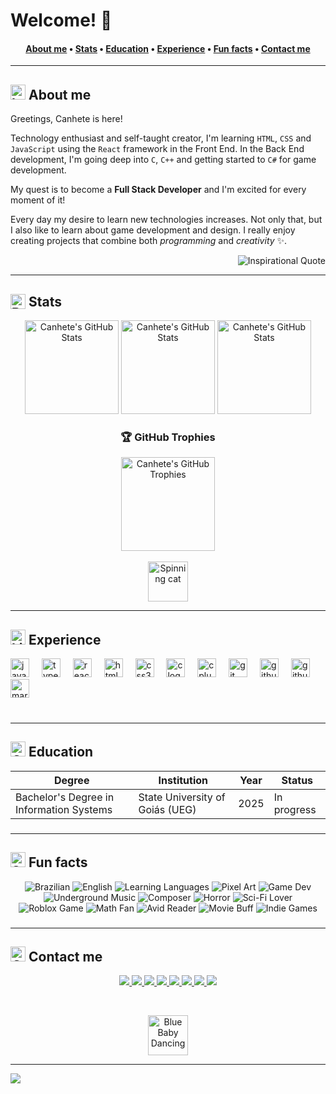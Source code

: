 # Welcome! 👋

<h4 align="center">
  <a href="#">About me</a> •
  <a href="#-1">Stats</a> •
  <a href="#-2">Education</a> •
  <a href="#-3">Experience</a> •
  <a href="#-4">Fun facts</a> •
  <a href="#-5">Contact me</a>
</h4>

---

###

<h2 align="left">
  <img src="https://media.tenor.com/6X1qoDkMZGMAAAAi/the-binding-of-isaac-tboi.gif" alt="Isaac Sticker" width="24" title="This looks interesting!" align="down-middle">
  About me
</h2>

Greetings, Canhete is here!

Technology enthusiast and self-taught creator, I'm learning `HTML`, `CSS` and `JavaScript` using the `React` framework in the Front End. In the Back End development, I'm going deep into `C`, `C++` and getting started to `C#` for game development.

My quest is to become a **Full Stack Developer** and I'm excited for every moment of it!

Every day my desire to learn new technologies increases. Not only that, but I also like to learn about game development and design. I really enjoy creating projects that combine both *programming* and *creativity* ✨.
<br />

<!-- Inspirational quote --
<!-- More not used content
> *"No matter where you go, everyone is always connected."*
<img src="https://random-memer.herokuapp.com/" width="512px"/>
-->

<p align="right">
  <img src="https://quotes-github-readme.vercel.app/api?type=horizontal&theme=radical" alt="Inspirational Quote"/>
</p>

---

###

<h2 align="left">
  <img src="https://media.tenor.com/ZZu2QC-efdUAAAAi/cute-cat-white.gif" alt="Bongo Cat Sticker" width="24" title="Woah! Skillful!" align="top">
  Stats
</h2>

<div align="center">
  <img src="https://github-readme-stats.vercel.app/api?username=Canhete&theme=midnight-purple&show_icons=true&hide_border=true&count_private=true" alt="Canhete's GitHub Stats" height="150"  />
  <img src="https://github-readme-stats.vercel.app/api/top-langs/?username=Canhete&theme=midnight-purple&show_icons=true&hide_border=true&layout=compact" alt="Canhete's GitHub Stats" height="150"  />
  <img src="https://streak-stats.demolab.com?user=Canhete&theme=midnight-purple&hide_border=true" alt="Canhete's GitHub Stats" height="150"  />
  <h3>🏆 GitHub Trophies</h3>
  <img src=https://github-trophies.vercel.app/?username=Canhete&theme=discord&no-frame=true&no-bg=true&margin-w=4 alt="Canhete's GitHub Trophies" height="150"  />
  <br />
  <br />
  <img src="https://camo.githubusercontent.com/dec7788d9ff906ac7fa644a1a08203e09999155013c0f8e2fb596db97429a271/68747470733a2f2f6d656469612e74656e6f722e636f6d2f4366414f73455175354949414141416a2f33642d6361742e676966" alt="Spinning cat" height="64" title="A commit a day!"/>
</div>

---

###

<h2 align="left">
  <img src="https://media.tenor.com/h35z1HCwt4EAAAAi/penguin-pixel-art.gif" alt="Linux Sticker" width="24" title="Linux supremacy!" align="down-middle">
  Experience
</h2>

<div align="left">
  <img src="https://cdn.jsdelivr.net/gh/devicons/devicon/icons/javascript/javascript-original.svg" height="30" alt="javascript logo" title="JavaScript"/>
  <img width="12" />
  <img src="https://cdn.jsdelivr.net/gh/devicons/devicon/icons/typescript/typescript-original.svg" height="30" alt="typescript logo" title="TypeScript"/>
  <img width="12" />
  <img src="https://cdn.jsdelivr.net/gh/devicons/devicon/icons/react/react-original.svg" height="30" alt="react logo" title="React"/>
    <img width="12"/>
  <img src="https://cdn.jsdelivr.net/gh/devicons/devicon/icons/html5/html5-original.svg" height="30" alt="html5 logo" title="HTML5"/>
  <img width="12"/>
  <img src="https://cdn.jsdelivr.net/gh/devicons/devicon/icons/css3/css3-original.svg" height="30" alt="css3 logo" title="CSS3"/>
  <img width="12" />
  <img src="https://cdn.jsdelivr.net/gh/devicons/devicon/icons/c/c-original.svg" height="30" alt="c logo" title="C"/>
  <img width="12" />
  <img src="https://cdn.jsdelivr.net/gh/devicons/devicon/icons/cplusplus/cplusplus-original.svg" height="30" alt="c plus plus logo" title="C++"/>
  <img width="12" />
  <img src="https://cdn.jsdelivr.net/gh/devicons/devicon/icons/git/git-original.svg" height="30" alt="git logo" title="Git"/>
  <img width="12" />
  <img src="https://cdn.jsdelivr.net/gh/devicons/devicon/icons/github/github-original.svg" height="30" alt="github logo" title="Github"/>
  <img width="12" />
  <img src="https://cdn.jsdelivr.net/gh/devicons/devicon/icons/githubcodespaces/githubcodespaces-original.svg" height="30" alt="github codespaces logo" title="Github Codespaces"/>
  <img width="12" />
  <img src="https://cdn.jsdelivr.net/gh/devicons/devicon/icons/markdown/markdown-original.svg" height="30" alt="markdown logo" title="Markdown"/>
</div>
<br />

###

---

<h2 align="left">
  <img src="https://media.tenor.com/xX4PpM086w4AAAAi/star.gif" alt="Code Sticker" width="24" title="Shine like a star!" align="down-middle">
  Education
</h2>


| Degree | Institution | Year | Status |
| --- | --- | --- | --- |
| Bachelor's Degree in Information Systems | State University of Goiás (UEG) | 2025 | In progress |


###

---

<div align="center">
  <h2 align="left">
      <img src="https://media.tenor.com/WhiAlABG7WMAAAAi/sans-undertale.gif" alt="Sans Sticker" width="24" title="Human, I remember you've been here before!" align="down-middle">
      Fun facts
  </h2>
  <p align="center">
    <img src="https://img.shields.io/badge/🇧🇷-Portuguese-darkgreen?style=plastic" alt="Brazilian" title="I'm Brazilian!"/>
    <img src="https://img.shields.io/badge/🇺🇸-English-blue?style=plastic" alt="English" title="I speak English!"/>
    <img src="https://img.shields.io/badge/🎓-Language%20Learner-blue?style=plastic" alt="Learning Languages" title="Always learning something new!"/>
    <img src="https://img.shields.io/badge/🖌-Pixel%20Art-red?style=plastic" alt="Pixel Art" title="Pixel arts are so awesome!"/>
    <img src="https://img.shields.io/badge/🕹-Dream%20Game%20Dev-purple?style=plastic" alt="Game Dev" title="I've a dream to become a sucessful Game Dev!"/>
    <img src="https://img.shields.io/badge/🎧-Underground%20Music-hotpink?style=plastic" alt="Underground Music" title="So niche!"/>
    <img src="https://img.shields.io/badge/🎵-Indie%20Composer-darkblue?style=plastic" alt="Composer" title="My hobby is composing!"/>
    <img src="https://img.shields.io/badge/🎃-Horror%20Enjoyer-darkorange?style=plastic" alt="Horror" title="I enjoy horror media!"/>
    <img src="https://img.shields.io/badge/🌌-Sci%20Fi%20Lover-mediumblue?style=plastic" alt="Sci-Fi Lover" title="Especially time travelling stories!"/>
    <img src="https://img.shields.io/badge/⬜-First%20Roblox%20Game-lightgrey?style=plastic" alt="Roblox Game" title="My first contact with a game engine!"/>
    <img src="https://img.shields.io/badge/😎-Math%20Fan-cyan?style=plastic" alt="Math Fan" title="Without a doubt, Math is the best of all!"/>
    <img src="https://img.shields.io/badge/📚-Avid%20Reader-green?style=plastic" alt="Avid Reader" title="I like reading books!"/>
    <img src="https://img.shields.io/badge/🎮-ULTRAKILL-darkred?style=plastic" alt="Movie Buff" title="My favourite game!"/>
    <img src="https://img.shields.io/badge/🎮-Indie%20Games-yellow?style=plastic" alt="Indie Games" title="I play indie games!"/>
  </p>
</div>

<!--
### 🎵Spotify Now Playing>
Not used
<div align="center">
  <img src="https://spotify-github-profile.kittinanx.com/api/view?uid=kdwuwvpil9ehtxw9divh7yxxn&cover_image=true&theme=natemoo-re&show_offline=false&background_color=121212&interchange=true&profanity=true&bar_color=53b14f&bar_color_cover=true)](https://spotify-github-profile.kittinanx.com/api/view?uid=kdwuwvpil9ehtxw9divh7yxxn&redirect=true" alt="Spotify Now Playing" height="160" />
</div>
-->

###

---

<h2 align="left">
  <img src="https://media.tenor.com/c48E2xWwC4gAAAAi/clippy.gif" alt="Clipper Sticker" width="24" title="Stay in touch!" align="down-middle">
  Contact me
</h2>

<p align="center">
  <a href="mailto:raphaelcanheteneto@gmail.com">
    <img src="https://img.shields.io/badge/Gmail-red?social&logo=gmail&logoColor=white"/>
  </a>
  <a href="https://wa.me/5562991916049">
    <img src="https://img.shields.io/badge/WhatsApp-green?social&logo=whatsapp&logoColor=white"/>
  </a>
  <a href="https://t.me/cancreate">
    <img src="https://img.shields.io/badge/Telegram-blue?social&logo=telegram&logoColor=white">
  </a>
  <a href="https://www.linkedin.com/in/raphael-canhete/">
    <img src="https://img.shields.io/badge/LinkedIn-blue?social&logo=linkedin&logoColor=white"/>
  </a>
  <!--
  <a href="twitch.tv/canhete">
    <img src="https://img.shields.io/badge/Twitch-purple?social&logo=twitch&logoColor=white"/>
  </a>
  -->
  <a href="https://discord.com/users/1408476254155444298">
    <img src="https://img.shields.io/badge/Discord%20(Professional)-mediumblue?social&logo=discord&logoColor=white"/>
  </a>
  <a href="https://discord.com/users/761967432079245353">
    <img src="https://img.shields.io/badge/Discord%20(Personal)-mediumblue?social&logo=discord&logoColor=white"/>
  </a>
  <a href="https://www.instagram.com/ehcanhete/">
    <img src="https://img.shields.io/badge/Instagram-hotpink?social&logo=instagram&logoColor=white"/>
  </a>
  <a href="https://spotify.com/user/kdwuwvpil9ehtxw9divh7yxxn">
    <img src="https://img.shields.io/badge/Spotify-green?social&logo=spotify&logoColor=white"/>
  </a>
  <!--
  <a href="https://www.facebook.com/canhete">
    <img src="https://img.shields.io/badge/Facebook-darkblue?social&logo=facebook&logoColor=white"/>
  </a>
  -->
  <!--
  <a href="https://www.bluesky.com/canhete">
    <img src="https://img.shields.io/badge/Bluesky-lightblue?social&logo=bluesky&logoColor=white"/>
  </a>
  -->
  <!-- To add in the future
  <a href="https://canhete.itch.io/">
    <img src="https://img.shields.io/badge/Itch.io-black?social&logo=itch.io&logoColor=white"/>
  </a>
  -->
</p>

<br />

<p align="center">
  <img src="https://media.tenor.com/4KSPQvElQh8AAAAi/the-binding-of-isaac-blue-baby.gif" alt="Blue Baby Dancing" width="64" title="Thank you for visiting!" align="down-middle">
</p>

<!-- Not used sections, to be ignored
### ✍️Random Dev Quote
![](https://quotes-github-readme.vercel.app/api?type=horizontal&theme=radical)

### 😂Random Dev Meme
<img src="https://random-memer.herokuapp.com/" width="512px"/>
-->

---

[![](https://visitcount.itsvg.in/api?id=Canhete&icon=2&color=12)](https://visitcount.itsvg.in)



<!-- You really made it to the end! 
Congrats! You have found an Easter Egg! -->
<!-- Send me a message saying you found it! :) -->